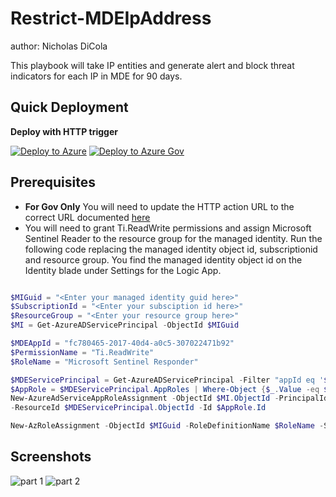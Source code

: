 # Restrict-MDEIpAddress
author: Nicholas DiCola

This playbook will take IP entities and generate alert and block threat indicators for each IP in MDE for 90 days.

## Quick Deployment
**Deploy with HTTP trigger**


[![Deploy to Azure](https://aka.ms/deploytoazurebutton)](https://portal.azure.com/#create/Microsoft.Template/uri/https%3A%2F%2Fraw.githubusercontent.com%2Fsocprime%2FAzure-Sentinel%2Fmaster%2FMasterPlaybooks%2FRemediation-IP%2FMDE-BlockIP-Nested-Remediation%2Fazuredeploy.json)
[![Deploy to Azure Gov](https://aka.ms/deploytoazuregovbutton)](https://portal.azure.us/#create/Microsoft.Template/uri/https%3A%2F%2Fraw.githubusercontent.com%2Fsocprime%2FAzure-Sentinel%2Fmaster%2FMasterPlaybooks%2FRemediation-IP%2FMDE-BlockIP-Nested-Remediation%2Fazuredeploy.json)

## Prerequisites
- **For Gov Only** You will need to update the HTTP action URL to the correct URL documented [here](https://docs.microsoft.com/microsoft-365/security/defender-endpoint/gov?view=o365-worldwide#api)
- You will need to grant Ti.ReadWrite permissions and assign Microsoft Sentinel Reader to the resource group for the managed identity.  Run the following code replacing the managed identity object id, subscriptionid and resource group.  You find the managed identity object id on the Identity blade under Settings for the Logic App.
```powershell

$MIGuid = "<Enter your managed identity guid here>"
$SubscriptionId = "<Enter your subsciption id here>"
$ResourceGroup = "<Enter your resource group here>"
$MI = Get-AzureADServicePrincipal -ObjectId $MIGuid

$MDEAppId = "fc780465-2017-40d4-a0c5-307022471b92"
$PermissionName = "Ti.ReadWrite" 
$RoleName = "Microsoft Sentinel Responder"

$MDEServicePrincipal = Get-AzureADServicePrincipal -Filter "appId eq '$MDEAppId'"
$AppRole = $MDEServicePrincipal.AppRoles | Where-Object {$_.Value -eq $PermissionName -and $_.AllowedMemberTypes -contains "Application"}
New-AzureAdServiceAppRoleAssignment -ObjectId $MI.ObjectId -PrincipalId $MI.ObjectId `
-ResourceId $MDEServicePrincipal.ObjectId -Id $AppRole.Id

New-AzRoleAssignment -ObjectId $MIGuid -RoleDefinitionName $RoleName -Scope /subscriptions/$SubscriptionId/resourcegroups/$ResourceGroup
```

## Screenshots
![part 1](./Images/mde1.png)
![part 2](./Images/mde2.png)
